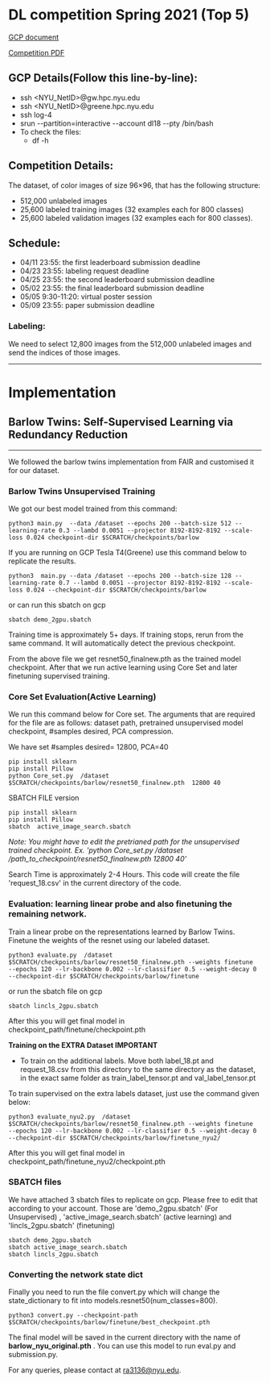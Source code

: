 # DL competition Spring 2021 (Top 5)

[GCP document](https://newclasses.nyu.edu/access/content/attachment/36f46182-ed32-448e-9e54-af9c2f38d6a1/Announcements/088ccc6d-feac-4955-b775-f3e31f5ba631/gcp_1.0.pdf)

[Competition PDF](https://newclasses.nyu.edu/access/content/attachment/36f46182-ed32-448e-9e54-af9c2f38d6a1/Announcements/f2962e19-8b28-409d-a6ad-450f8a842d02/Deep_Learning_2021_1.0.pdf)

## GCP Details(Follow this line-by-line):
  - ssh <NYU_NetID>@gw.hpc.nyu.edu
  - ssh <NYU_NetID>@greene.hpc.nyu.edu
  - ssh log-4
  - srun --partition=interactive --account dl18 --pty /bin/bash 
- To check the files:
  - df -h



## Competition Details:
  The dataset, of color images of size 96×96, that has the following structure:
  - 512,000 unlabeled images
  - 25,600 labeled training images (32 examples each for 800 classes)
  - 25,600 labeled validation images (32 examples each for 800 classes).
  
## Schedule:
  - 04/11 23:55: the first leaderboard submission deadline
  - 04/23 23:55: labeling request deadline
  - 04/25 23:55: the second leaderboard submission deadline
  - 05/02 23:55: the final leaderboard submission deadline
  - 05/05 9:30-11:20: virtual poster session
  - 05/09 23:55: paper submission deadline
  
### Labeling:
  We need to select 12,800 images from the 512,000 unlabeled images and send the indices of those images. 
  
  
--------------------------------------------------------------
# Implementation
  
## Barlow Twins: Self-Supervised Learning via Redundancy Reduction
---------------------------------------------------------------
We followed the barlow twins implementation from FAIR and customised it for our dataset.


### Barlow Twins  Unsupervised Training

We got our best model trained from this command:

```
python3 main.py  --data /dataset --epochs 200 --batch-size 512 --learning-rate 0.3 --lambd 0.0051 --projector 8192-8192-8192 --scale-loss 0.024 checkpoint-dir $SCRATCH/checkpoints/barlow
```

If you are running on GCP Tesla T4(Greene) use this command below to replicate the results.

```
python3  main.py --data /dataset --epochs 200 --batch-size 128 --learning-rate 0.7 --lambd 0.0051 --projector 8192-8192-8192 --scale-loss 0.024 --checkpoint-dir $SCRATCH/checkpoints/barlow
```
or can run this sbatch on gcp

```
sbatch demo_2gpu.sbatch
```


Training time is approximately 5+ days. If training stops, rerun from the same command. It will automatically detect the previous checkpoint.

From the above file we get resnet50_finalnew.pth as the trained model checkpoint. After that we run active learning using Core Set and later finetuning supervised training.

### Core Set Evaluation(Active Learning)
We run this command below for Core set. The arguments that are required for the file are as follows: dataset path, pretrained unsupervised model checkpoint, #samples desired, PCA compression.

We have set #samples desired= 12800, PCA=40

```
pip install sklearn
pip install Pillow
python Core_set.py  /dataset $SCRATCH/checkpoints/barlow/resnet50_finalnew.pth  12800 40
```
SBATCH FILE version

```
pip install sklearn
pip install Pillow
sbatch  active_image_search.sbatch
```
*Note: You might have to edit the pretrianed path for the unsupervised trained checkpoint. Ex. 'python Core_set.py /dataset /path_to_checkpoint/resnet50_finalnew.pth 12800 40'*

Search Time is approximately 2-4 Hours. This code will create the file 'request_18.csv' in the current directory of the code.


### Evaluation: learning linear probe and also finetuning the remaining network.


Train a linear probe on the representations learned by Barlow Twins. Finetune the weights of the resnet using our labeled dataset.
```
python3 evaluate.py  /dataset $SCRATCH/checkpoints/barlow/resnet50_finalnew.pth --weights finetune  --epochs 120 --lr-backbone 0.002 --lr-classifier 0.5 --weight-decay 0 --checkpoint-dir $SCRATCH/checkpoints/barlow/finetune
```
or run the sbatch file on gcp

```
sbatch lincls_2gpu.sbatch
```

After this you will get final model in checkpoint_path/finetune/checkpoint.pth

**Training on the EXTRA Dataset IMPORTANT**
- To train on the additional labels. Move both label_18.pt and request_18.csv from this directory to the same directory as the dataset, in the exact same folder as train_label_tensor.pt and val_label_tensor.pt

To train supervised on the extra labels dataset, just use the command given below:
```
python3 evaluate_nyu2.py  /dataset $SCRATCH/checkpoints/barlow/resnet50_finalnew.pth --weights finetune  --epochs 120 --lr-backbone 0.002 --lr-classifier 0.5 --weight-decay 0 --checkpoint-dir $SCRATCH/checkpoints/barlow/finetune_nyu2/
```

After this you will get final model in checkpoint_path/finetune_nyu2/checkpoint.pth

### SBATCH files

We have attached 3 sbatch files to replicate on gcp. Please free to edit that according to your account. Those are 'demo_2gpu.sbatch' (For Unsupervised) , 'active_image_search.sbatch' (active learning) and 'lincls_2gpu.sbatch' (finetuning)

```
sbatch demo_2gpu.sbatch
sbatch active_image_search.sbatch
sbatch lincls_2gpu.sbatch
```

### Converting the network state dict

Finally you need to run the file convert.py which will change the state_dictionary to fit into models.resnet50(num_classes=800).

```
python3 convert.py --checkpoint-path $SCRATCH/checkpoints/barlow/finetune/best_checkpoint.pth
```

The final model will be saved in the current directory with the name of **barlow_nyu_original.pth** . You can use this model to run eval.py and submission.py.


For any queries, please contact at ra3136@nyu.edu.




